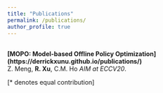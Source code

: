 ```yaml
---
title: "Publications"
permalink: /publications/
author_profile: true
---
```

<br>
<b>[MOPO: Model-based Offline Policy Optimization](https://derrickxunu.github.io/publications/)</b> <br> 
Z. Meng, <b>R. Xu</b>,  C.M. Ho
<i>AIM at ECCV20</i>.

[\* denotes equal contribution]